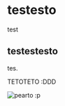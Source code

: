 # testesto

test

## testestesto

tes.

TETOTETO :DDD

![pearto :p](https://external-content.duckduckgo.com/iu/?u=https%3A%2F%2Fi.pinimg.com%2F736x%2Fb8%2F60%2F32%2Fb860320abcab9ac09341ae72f1e4226e.jpg&f=1&nofb=1&ipt=0faecac1c8be6c17da3256c988d7398abad3f218c33a784aecf07ae06d4264ad)
